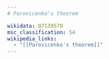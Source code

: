 ```yaml
---
# Parovicenko's theorem

wikidata: Q7139570
msc_classification: 54
wikipedia_links:
  - "[[Parovicenko's theorem]]"
---
```

